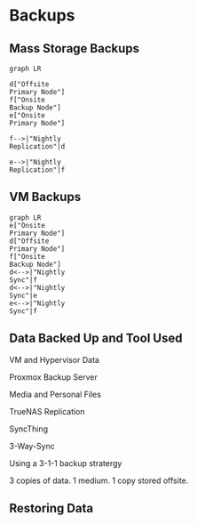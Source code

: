 # Backups

## Mass Storage Backups

```mermaid
graph LR

d["Offsite 
Primary Node"]
f["Onsite 
Backup Node"]
e["Onsite 
Primary Node"]

f-->|"Nightly
Replication"|d

e-->|"Nightly
Replication"|f
```

## VM Backups

```mermaid
graph LR
e["Onsite 
Primary Node"]
d["Offsite 
Primary Node"]
f["Onsite 
Backup Node"]
d<-->|"Nightly
Sync"|f
d<-->|"Nightly
Sync"|e
e<-->|"Nightly
Sync"|f
```

## Data Backed Up and Tool Used

VM and Hypervisor Data

Proxmox Backup Server

Media and Personal Files

TrueNAS Replication

SyncThing

3-Way-Sync

Using a 3-1-1 backup stratergy

3 copies of data. 1 medium. 1 copy stored offsite.


## Restoring Data

